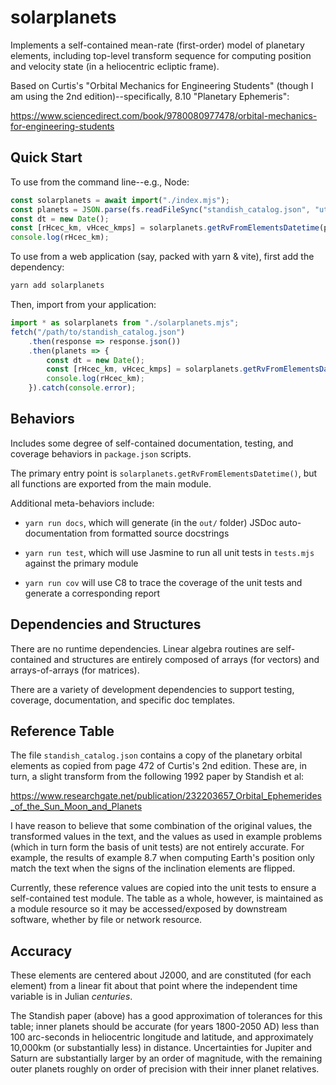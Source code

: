 # solarplanets

Implements a self-contained mean-rate (first-order) model of planetary elements, including top-level transform sequence for computing position and velocity state (in a heliocentric ecliptic frame).

Based on Curtis's "Orbital Mechanics for Engineering Students" (though I am using the 2nd edition)--specifically, 8.10 "Planetary Ephemeris":

https://www.sciencedirect.com/book/9780080977478/orbital-mechanics-for-engineering-students

## Quick Start

To use from the command line--e.g., Node:

```js
const solarplanets = await import("./index.mjs");
const planets = JSON.parse(fs.readFileSync("standish_catalog.json", "utf8"));
const dt = new Date();
const [rHcec_km, vHcec_kmps] = solarplanets.getRvFromElementsDatetime(planets.earth, dt);
console.log(rHcec_km);
```

To use from a web application (say, packed with yarn & vite), first add the dependency:

```sh
yarn add solarplanets
```

Then, import from your application:

```js
import * as solarplanets from "./solarplanets.mjs";
fetch("/path/to/standish_catalog.json")
    .then(response => response.json())
    .then(planets => {
        const dt = new Date();
        const [rHcec_km, vHcec_kmps] = solarplanets.getRvFromElementsDatetime(planets.earth, dt);
        console.log(rHcec_km);
    }).catch(console.error);
```

## Behaviors

Includes some degree of self-contained documentation, testing, and coverage behaviors in `package.json` scripts.

The primary entry point is `solarplanets.getRvFromElementsDatetime()`, but all functions are exported from the main module.

Additional meta-behaviors include:

* `yarn run docs`, which will generate (in the `out/` folder) JSDoc auto-documentation from formatted source docstrings

* `yarn run test`, which will use Jasmine to run all unit tests in `tests.mjs` against the primary module

* `yarn run cov` will use C8 to trace the coverage of the unit tests and generate a corresponding report

## Dependencies and Structures

There are no runtime dependencies. Linear algebra routines are self-contained and structures are entirely composed of arrays (for vectors) and arrays-of-arrays (for matrices).

There are a variety of development dependencies to support testing, coverage, documentation, and specific doc templates.

## Reference Table

The file `standish_catalog.json` contains a copy of the planetary orbital elements as copied from page 472 of Curtis's 2nd edition. These are, in turn, a slight transform from the following 1992 paper by Standish et al:

https://www.researchgate.net/publication/232203657_Orbital_Ephemerides_of_the_Sun_Moon_and_Planets

I have reason to believe that some combination of the original values, the transformed values in the text, and the values as used in example problems (which in turn form the basis of unit tests) are not entirely accurate. For example, the results of example 8.7 when computing Earth's position only match the text when the signs of the inclination elements are flipped.

Currently, these reference values are copied into the unit tests to ensure a self-contained test module. The table as a whole, however, is maintained as a module resource so it may be accessed/exposed by downstream software, whether by file or network resource.

## Accuracy

These elements are centered about J2000, and are constituted (for each element) from a linear fit about that point where the independent time variable is in Julian *centuries*.

The Standish paper (above) has a good approximation of tolerances for this table; inner planets should be accurate (for years 1800-2050 AD) less than 100 arc-seconds in heliocentric longitude and latitude, and approximately 10,000km (or substantially less) in distance. Uncertainties for Jupiter and Saturn are substantially larger by an order of magnitude, with the remaining outer planets roughly on order of precision with their inner planet relatives.
